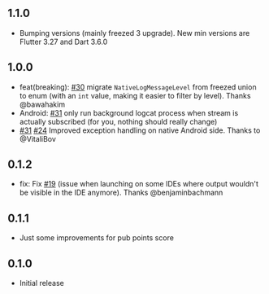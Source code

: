 ## 1.1.0

- Bumping versions (mainly freezed 3 upgrade).
New min versions are Flutter 3.27 and Dart 3.6.0

## 1.0.0

- feat(breaking): [#30](https://github.com/Goddchen/flutter_native_logs/pull/30) migrate `NativeLogMessageLevel` from freezed union to enum (with an `int` value, making it easier to filter by level). Thanks @bawahakim
- Android: [#31](https://github.com/Goddchen/flutter_native_logs/pull/31) only run background logcat process when stream is actually subscribed (for you, nothing should really change)
- [#31](https://github.com/Goddchen/flutter_native_logs/pull/31) [#24](https://github.com/Goddchen/flutter_native_logs/issues/24) Improved exception handling on native Android side. Thanks to @VitaliBov

## 0.1.2

- fix: Fix [#19](https://github.com/Goddchen/flutter_native_logs/issues/19) (issue when launching on some IDEs where output wouldn't be visible in the IDE anymore). Thanks @benjaminbachmann

## 0.1.1

- Just some improvements for pub points score

## 0.1.0

- Initial release
